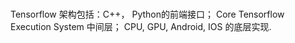 #
Tensorflow 架构包括：C++， Python的前端接口； Core Tensorflow Execution System 中间层； CPU, GPU, Android, IOS 的底层实现.

#

